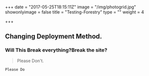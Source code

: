 +++
date = "2017-05-25T18:15:11Z"
image = "/img/photogrid.jpg"
showonlyimage = false
title = "Testing-Forestry"
type = ""
weight = 4

+++
## Changing Deployment Method.

### Will This Break everything?Break the site?

<blockquote>Please Don't.</blockquote>

`Please Do`